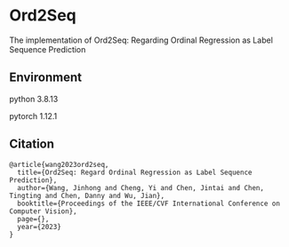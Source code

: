 # Ord2Seq

The implementation of Ord2Seq: Regarding Ordinal Regression as Label Sequence Prediction


## Environment

python 3.8.13

pytorch 1.12.1

## Citation
```
@article{wang2023ord2seq,
  title={Ord2Seq: Regard Ordinal Regression as Label Sequence Prediction},
  author={Wang, Jinhong and Cheng, Yi and Chen, Jintai and Chen, Tingting and Chen, Danny and Wu, Jian},
  booktitle={Proceedings of the IEEE/CVF International Conference on Computer Vision},
  page={},
  year={2023}
}
```



